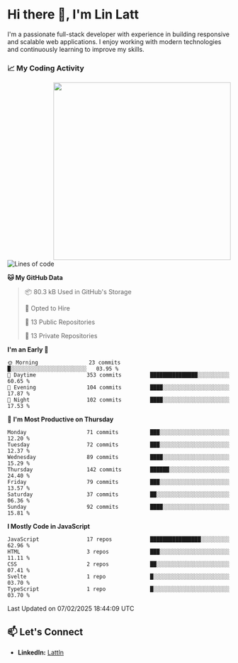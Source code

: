 # Hi there 👋, I'm Lin Latt

I'm a passionate full-stack developer with experience in building responsive and scalable web applications. I enjoy working with modern technologies and continuously learning to improve my skills.

### 📈 My Coding Activity 
<img src="https://github.com/user-attachments/assets/6cec4854-3eec-4600-9120-9be1d3cb2bfe"  width="400px" align="right">

<!--START_SECTION:waka-->
![Lines of code](https://img.shields.io/badge/From%20Hello%20World%20I%27ve%20Written-310.7%20thousand%20lines%20of%20code-blue)

**🐱 My GitHub Data** 

> 📦 80.3 kB Used in GitHub's Storage 
 > 
> 💼 Opted to Hire
 > 
> 📜 13 Public Repositories 
 > 
> 🔑 13 Private Repositories 
 > 
**I'm an Early 🐤** 

```text
🌞 Morning                23 commits          █░░░░░░░░░░░░░░░░░░░░░░░░   03.95 % 
🌆 Daytime                353 commits         ███████████████░░░░░░░░░░   60.65 % 
🌃 Evening                104 commits         ████░░░░░░░░░░░░░░░░░░░░░   17.87 % 
🌙 Night                  102 commits         ████░░░░░░░░░░░░░░░░░░░░░   17.53 % 
```
📅 **I'm Most Productive on Thursday** 

```text
Monday                   71 commits          ███░░░░░░░░░░░░░░░░░░░░░░   12.20 % 
Tuesday                  72 commits          ███░░░░░░░░░░░░░░░░░░░░░░   12.37 % 
Wednesday                89 commits          ████░░░░░░░░░░░░░░░░░░░░░   15.29 % 
Thursday                 142 commits         ██████░░░░░░░░░░░░░░░░░░░   24.40 % 
Friday                   79 commits          ███░░░░░░░░░░░░░░░░░░░░░░   13.57 % 
Saturday                 37 commits          ██░░░░░░░░░░░░░░░░░░░░░░░   06.36 % 
Sunday                   92 commits          ████░░░░░░░░░░░░░░░░░░░░░   15.81 % 
```


**I Mostly Code in JavaScript** 

```text
JavaScript               17 repos            ████████████████░░░░░░░░░   62.96 % 
HTML                     3 repos             ███░░░░░░░░░░░░░░░░░░░░░░   11.11 % 
CSS                      2 repos             ██░░░░░░░░░░░░░░░░░░░░░░░   07.41 % 
Svelte                   1 repo              █░░░░░░░░░░░░░░░░░░░░░░░░   03.70 % 
TypeScript               1 repo              █░░░░░░░░░░░░░░░░░░░░░░░░   03.70 % 
```




 Last Updated on 07/02/2025 18:44:09 UTC
<!--END_SECTION:waka-->

## 📫 Let's Connect

- **LinkedIn:** [Lattln](https://linkedin.com/in/lin-latt)
<!-- - **Portfolio:** [Your Portfolio](https://yourportfolio.com) -->
